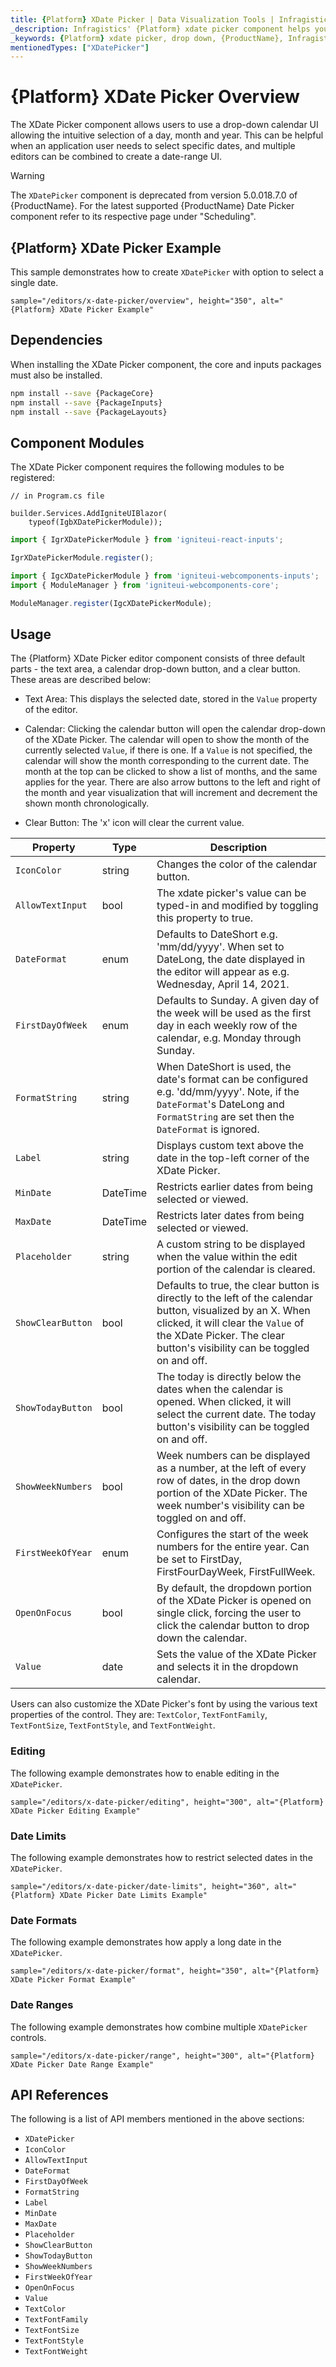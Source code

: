 ```yaml
---
title: {Platform} XDate Picker | Data Visualization Tools | Infragistics
_description: Infragistics' {Platform} xdate picker component helps your users select dates. Improve your graphs and visualization with Ignite UI for {Platform}!
_keywords: {Platform} xdate picker, drop down, {ProductName}, Infragistics
mentionedTypes: ["XDatePicker"]
---
```

# {Platform} XDate Picker Overview

The XDate Picker component allows users to use a drop-down calendar UI allowing the intuitive selection of a day, month and year. This can be helpful when an application user needs to select specific dates, and multiple editors can be combined to create a date-range UI.

> [!WARNING]
> The `XDatePicker` component is deprecated from version <!-- WebComponents -->5.0.0<!-- end: WebComponents --><!-- React -->18.7.0<!-- end: React --> of {ProductName}. For the latest supported {ProductName} Date Picker component refer to its respective page under "Scheduling".

## {Platform} XDate Picker Example

This sample demonstrates how to create `XDatePicker` with option to select a single date.

`sample="/editors/x-date-picker/overview", height="350", alt="{Platform} XDate Picker Example"`



<!-- React, WebComponents -->
## Dependencies
When installing the XDate Picker component, the core and inputs packages must also be installed.

```cmd
npm install --save {PackageCore}
npm install --save {PackageInputs}
npm install --save {PackageLayouts}
```
<!-- end: React, WebComponents -->

## Component Modules

The XDate Picker component requires the following modules to be registered:

```razor
// in Program.cs file

builder.Services.AddIgniteUIBlazor(
    typeof(IgbXDatePickerModule));
```

```ts
import { IgrXDatePickerModule } from 'igniteui-react-inputs';

IgrXDatePickerModule.register();
```

```ts
import { IgcXDatePickerModule } from 'igniteui-webcomponents-inputs';
import { ModuleManager } from 'igniteui-webcomponents-core';

ModuleManager.register(IgcXDatePickerModule);
```

<div class="divider--half"></div>

## Usage

The {Platform} XDate Picker editor component consists of three default parts - the text area, a calendar drop-down button, and a clear button. These areas are described below:

- Text Area: This displays the selected date, stored in the `Value` property of the editor.

- Calendar: Clicking the calendar button will open the calendar drop-down of the XDate Picker. The calendar will open to show the month of the currently selected `Value`, if there is one. If a `Value` is not specified, the calendar will show the month corresponding to the current date. The month at the top can be clicked to show a list of months, and the same applies for the year. There are also arrow buttons to the left and right of the month and year visualization that will increment and decrement the shown month chronologically.

- Clear Button: The 'x' icon will clear the current value.

| Property | Type | Description |
| ---------|------|------------ |
| `IconColor` | string | Changes the color of the calendar button. |
| `AllowTextInput`  |  bool   |  The xdate picker's value can be typed-in and modified by toggling this property to true. |
| `DateFormat` | enum | Defaults to DateShort e.g. 'mm/dd/yyyy'. When set to DateLong, the date displayed in the editor will appear as e.g. Wednesday, April 14, 2021. |
| `FirstDayOfWeek` | enum | Defaults to Sunday. A given day of the week will be used as the first day in each weekly row of the calendar, e.g. Monday through Sunday. |
| `FormatString` | string  | When DateShort is used, the date's format can be configured e.g. 'dd/mm/yyyy'. Note, if the `DateFormat`'s DateLong and `FormatString` are set then the `DateFormat` is ignored. |
| `Label`  |  string | Displays custom text above the date in the top-left corner of the XDate Picker. |
| `MinDate` | DateTime | Restricts earlier dates from being selected or viewed. |
| `MaxDate` | DateTime | Restricts later dates from being selected or viewed. |
| `Placeholder` | string  |  A custom string to be displayed when the value within the edit portion of the calendar is cleared. |
| `ShowClearButton` | bool  |  Defaults to true, the clear button is directly to the left of the calendar button, visualized by an X. When clicked, it will clear the `Value` of the XDate Picker. The clear button's visibility can be toggled on and off. |
| `ShowTodayButton`| bool  |  The today is directly below the dates when the calendar is opened. When clicked, it will select the current date. The today button's visibility can be toggled on and off. |
| `ShowWeekNumbers` | bool | Week numbers can be displayed as a number, at the left of every row of dates, in the drop down portion of the XDate Picker. The week number's visibility can be toggled on and off. |
| `FirstWeekOfYear` | enum | Configures the start of the week numbers for the entire year. Can be set to FirstDay, FirstFourDayWeek, FirstFullWeek. |
| `OpenOnFocus` | bool | By default, the dropdown portion of the XDate Picker is opened on single click, forcing the user to click the calendar button to drop down the calendar. |
| `Value` | date | Sets the value of the XDate Picker and selects it in the dropdown calendar. |

Users can also customize the XDate Picker's font by using the various text properties of the control. They are: `TextColor`, `TextFontFamily`, `TextFontSize`, `TextFontStyle`, and `TextFontWeight`.

### Editing

The following example demonstrates how to enable editing in the `XDatePicker`.

`sample="/editors/x-date-picker/editing", height="300", alt="{Platform} XDate Picker Editing Example"`



<div class="divider--half"></div>

### Date Limits

The following example demonstrates how to restrict selected dates in the `XDatePicker`.

`sample="/editors/x-date-picker/date-limits", height="360", alt="{Platform} XDate Picker Date Limits Example"`



<div class="divider--half"></div>

### Date Formats

The following example demonstrates how apply a long date in the `XDatePicker`.

`sample="/editors/x-date-picker/format", height="350", alt="{Platform} XDate Picker Format Example"`



<div class="divider--half"></div>

### Date Ranges

The following example demonstrates how combine multiple `XDatePicker` controls.

`sample="/editors/x-date-picker/range", height="300", alt="{Platform} XDate Picker Date Range Example"`



<div class="divider--half"></div>

## API References

The following is a list of API members mentioned in the above sections:

- `XDatePicker`
- `IconColor`
- `AllowTextInput`
- `DateFormat`
- `FirstDayOfWeek`
- `FormatString`
- `Label`
- `MinDate`
- `MaxDate`
- `Placeholder`
- `ShowClearButton`
- `ShowTodayButton`
- `ShowWeekNumbers`
- `FirstWeekOfYear`
- `OpenOnFocus`
- `Value`
- `TextColor`
- `TextFontFamily`
- `TextFontSize`
- `TextFontStyle`
- `TextFontWeight`
